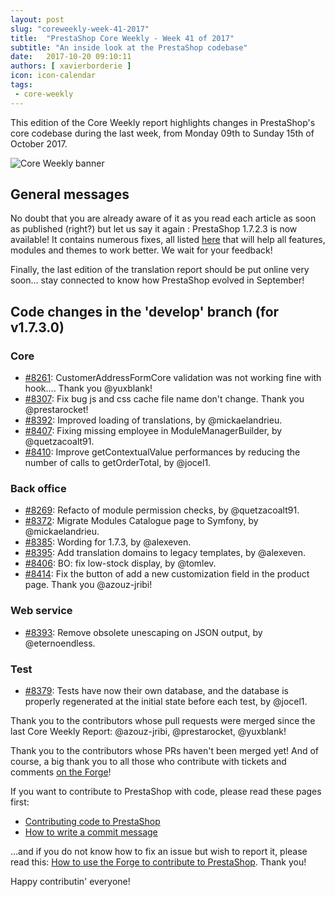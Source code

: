```yaml
---
layout: post
slug: "coreweekly-week-41-2017"
title:  "PrestaShop Core Weekly - Week 41 of 2017"
subtitle: "An inside look at the PrestaShop codebase"
date:   2017-10-20 09:10:11
authors: [ xavierborderie ]
icon: icon-calendar
tags:
 - core-weekly
---
```


This edition of the Core Weekly report highlights changes in PrestaShop's core codebase during the last week, from Monday 09th to Sunday 15th of October 2017.

![Core Weekly banner](/assets/images/2017/04/core_weekly_banner.jpg)


## General messages

No doubt that you are already aware of it as you read each article as soon as published (right?) but let us say it again : PrestaShop 1.7.2.3 is now available! It contains numerous fixes, all listed [here](https://github.com/PrestaShop/PrestaShop/pulls?utf8=%E2%9C%93&q=is%3Apr%20milestone%3A1.7.2.3) that will help all features, modules and themes to work better. We wait for your feedback!

Finally, the last edition of the translation report should be put online very soon… stay connected to know how PrestaShop evolved in September!


## Code changes in the 'develop' branch (for v1.7.3.0)

### Core

* [#8261](https://github.com/PrestaShop/PrestaShop/pull/8261): CustomerAddressFormCore validation was not working fine with hook…. Thank you @yuxblank!
* [#8307](https://github.com/PrestaShop/PrestaShop/pull/8307): Fix bug js and css cache file name don't change. Thank you @prestarocket!
* [#8392](https://github.com/PrestaShop/PrestaShop/pull/8392): Improved loading of translations, by @mickaelandrieu.
* [#8407](https://github.com/PrestaShop/PrestaShop/pull/8407): Fixing missing employee in ModuleManagerBuilder, by @quetzacoalt91.
* [#8410](https://github.com/PrestaShop/PrestaShop/pull/8410): Improve getContextualValue performances by reducing the number of calls to getOrderTotal, by @jocel1.

### Back office

* [#8269](https://github.com/PrestaShop/PrestaShop/pull/8269): Refacto of module permission checks, by @quetzacoalt91.
* [#8372](https://github.com/PrestaShop/PrestaShop/pull/8372): Migrate Modules Catalogue page to Symfony, by @mickaelandrieu.
* [#8385](https://github.com/PrestaShop/PrestaShop/pull/8385): Wording for 1.7.3, by @alexeven.
* [#8395](https://github.com/PrestaShop/PrestaShop/pull/8395): Add translation domains to legacy templates, by @alexeven.
* [#8406](https://github.com/PrestaShop/PrestaShop/pull/8406): BO: fix low-stock display, by @tomlev.
* [#8414](https://github.com/PrestaShop/PrestaShop/pull/8414): Fix the button of add a new customization field in the product page. Thank you @azouz-jribi!

### Web service

* [#8393](https://github.com/PrestaShop/PrestaShop/pull/8393): Remove obsolete unescaping on JSON output, by @eternoendless.

### Test

* [#8379](https://github.com/PrestaShop/PrestaShop/pull/8379): Tests have now their own database, and the database is properly regenerated at the initial state before each test, by @jocel1.


Thank you to the contributors whose pull requests were merged since the last Core Weekly Report: @azouz-jribi, @prestarocket, @yuxblank!

Thank you to the contributors whose PRs haven't been merged yet! And of course, a big thank you to all those who contribute with tickets and comments [on the Forge](http://forge.prestashop.com/)!

If you want to contribute to PrestaShop with code, please read these pages first:

 * [Contributing code to PrestaShop](http://doc.prestashop.com/display/PS16/Contributing+code+to+PrestaShop)
 * [How to write a commit message](http://doc.prestashop.com/display/PS16/How+to+write+a+commit+message)

...and if you do not know how to fix an issue but wish to report it, please read this: [How to use the Forge to contribute to PrestaShop](http://doc.prestashop.com/display/PS16/How+to+use+the+Forge+to+contribute+to+PrestaShop). Thank you!

Happy contributin' everyone!
